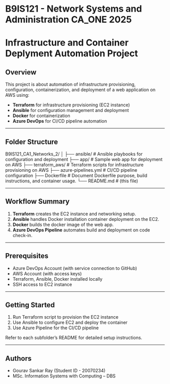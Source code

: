 # B9IS121 - Network Systems and Administration CA_ONE 2025
# Infrastructure and Container Deplyment Automation Project


## Overview
This project is about automation of infrastructure provisioning, configuration, containerization, and deployment of a web application on AWS using:
- **Terraform** for infrastructure provisioning (EC2 instance)
- **Ansible** for configuration management and deployment
- **Docker** for containerization
- **Azure DevOps** for CI/CD pipeline automation

---

## Folder Structure
B9IS121_CA1_Networks_2/
│
├── ansible/ # Ansible playbooks for configuration and deployment
├── app/ # Sample web app for deployment on AWS
├── terraform_aws/ # Terraform scripts for infrastructure provisioning on AWS
├── azure-pipelines.yml # CI/CD pipeline configuration
├── Dockerfile # Document Dockerfile purpose, build instructions, and container usage.
└── README.md # (this file)


---

## Workflow Summary

1. **Terraform** creates the EC2 instance and networking setup.
2. **Ansible** handles Docker installation container deployment on the EC2.
3. **Docker** builds the docker image of the web app.
4. **Azure DevOps Pipeline** automates build and deployment on code check-in.

---

## Prerequisites

- Azure DevOps Account (with service connection to GitHub)
- AWS Account (with access keys)
- Terraform, Ansible, Docker installed locally
- SSH access to EC2 instance

---

## Getting Started

1. Run Terraform script to provision the EC2 instance
2. Use Ansible to configure EC2 and deploy the container  
3. Use Azure Pipeline for the CI/CD pipeline

Refer to each subfolder’s README for detailed setup instructions.

---

## Authors
- Gourav Sankar Ray (Student ID - 20070234)
- MSc. Information Systems with Computing – DBS
